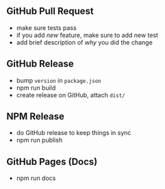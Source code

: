 ## GitHub Pull Request

- make sure tests pass
- if you add _new_ feature, make sure to add new test
- add brief description of _why_ you did the change

## GitHub Release

- bump `version` in `package.json`
- npm run build
- create release on GitHub, attach `dist/`

## NPM Release

- do GitHub release to keep things in sync
- npm run publish

## GitHub Pages (Docs)

- npm run docs
